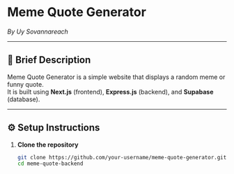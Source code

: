 # Meme Quote Generator  
_By Uy Sovannareach_  

---

## 📝 Brief Description  
Meme Quote Generator is a simple website that displays a random meme or funny quote.  
It is built using **Next.js** (frontend), **Express.js** (backend), and **Supabase** (database).  

---

## ⚙️ Setup Instructions  

1. **Clone the repository**  
   ```bash
   git clone https://github.com/your-username/meme-quote-generator.git](https://github.com/Uy-Sovannareach/MemeQuoteBackend-
   cd meme-quote-backend

